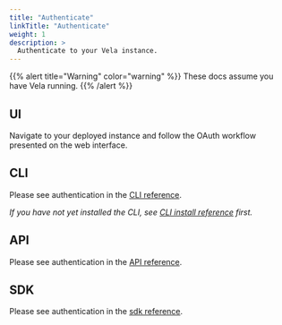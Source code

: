 ```yaml
---
title: "Authenticate"
linkTitle: "Authenticate"
weight: 1
description: >
  Authenticate to your Vela instance.
---
```


{{% alert title="Warning" color="warning" %}}
These docs assume you have Vela running.
{{% /alert %}}

## UI

Navigate to your deployed instance and follow the OAuth workflow presented on the web interface.

## CLI

Please see authentication in the [CLI reference](/docs/cli/authentication/).

_If you have not yet installed the CLI, see [CLI install reference](/docs/cli/install/) first._

## API

Please see authentication in the [API reference](/docs/api/authentication/).

## SDK

Please see authentication in the [sdk reference](/docs/sdk/go/authentication/).

